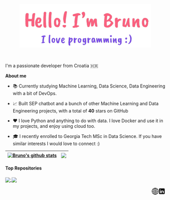 <p align="center">
  <a href="https://bruno-m-portfolio.vercel.app/">
    <img width="416" height="137" alt="Hello, I'm Bruno. I love programming!" src="./assets/gh-readme-header.png" />
  </a>
</p>

<br />

I'm a passionate developer from Croatia 🇭🇷

**About me**

- 📚 Currently studying Machine Learning, Data Science, Data Engineering with a bit of DevOps.

- 📈 Built SEP chatbot and a bunch of other Machine Learning and Data Engineering projects, with a total of **40** stars on GitHub

- ❤️ I love Python and anything to do with data. I love Docker and use it in my projects, and enjoy using cloud too.

- 🎓 I recently enrolled to Georgia Tech MSc in Data Science. If you have similar interests I would love to connect :) 

| <a href="https://github.com/anuraghazra/github-readme-stats"><img align="center" src="https://github-readme-stats.vercel.app/api?username=MortalWombat-repo&show_icons=true&include_all_commits=true&theme=buefy&hide_border=true" alt="Bruno's github stats" /></a> | <a href="https://github.com/anuraghazra/github-readme-stats"><img align="center" src="https://github-readme-stats.vercel.app/api/top-langs/?username=MortalWombat-repo&layout=compact&theme=buefy&hide_border=true" /></a> |
| ------------- | ------------- |

#### Top Repositories

<a href="https://github.com/MortalWombat-repo/Stanford-Encyclopedia-of-Philosophy-chatbot">
  <img align="center" src="https://github-readme-stats.vercel.app/api/pin/?username=MortalWombat-repo&repo=Stanford-Encyclopedia-of-Philosophy-chatbot&theme=buefy" />
</a>
<a href="https://github.com/MortalWombat-repo/Fetal-Health-Classification">
  <img align="center" src="https://github-readme-stats.vercel.app/api/pin/?username=MortalWombat-repo&repo=Fetal-Health-Classification&theme=buefy" />
</a>

<br />
<br />

<a href="https://www.linkedin.com/in/bruno-m-1141262b3/">
  <img align="right" alt="linkedin | LinkedIn" width="21px" src="https://github.com/MortalWombat-repo/MortalWombat-repo/blob/main/assets/linkedin.png" />
</a>
<a href="https://bruno-m-portfolio.vercel.app/">
  <img align="right" alt="website | Website" width="21px" src="https://github.com/MortalWombat-repo/MortalWombat-repo/blob/main/assets/Globe_icon.svg-removebg-preview.png" />
</a>

